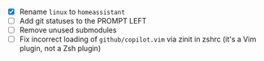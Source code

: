 - [x] Rename `linux` to `homeassistant`
- [ ] Add git statuses to the PROMPT LEFT
- [ ] Remove unused submodules
- [ ] Fix incorrect loading of `github/copilot.vim` via zinit in zshrc (it's a Vim plugin, not a Zsh plugin)
